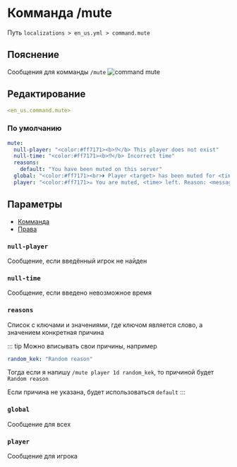 # Комманда /mute
Путь `localizations > en_us.yml > command.mute`

## Пояснение
Сообщения для комманды `/mute`
![command mute](/commandmute.png)

## Редактирование
```yaml
<en_us.command.mute>
```

### По умолчанию
```yaml
mute:
  null-player: "<color:#ff7171><b>⁉</b> This player does not exist"
  null-time: "<color:#ff7171><b>⁉</b> Incorrect time"
  reasons:
    default: "You have been muted on this server"
  global: "<color:#ff7171><br>⏵ Player <target> has been muted for <time> <br>⏵ Reason: <message> <br>⏵ Moderator: <display_name><br>"
  player: "<color:#ff7171>☠ You are muted, <time> left. Reason: <message>"
```

## Параметры

- [Комманда](/docs/command/mute/)
- [Права](/docs/permission/command/mute/)

### `null-player`

Сообщение, если введённый игрок не найден

### `null-time`

Сообщение, если введено невозможное время

### `reasons`

Список с ключами и значениями, где ключом является слово, а значением конкретная причина

::: tip Можно вписывать свои причины, например
```yaml
random_kek: "Random reason"
```
Тогда если я напишу `/mute player 1d random_kek`, то причиной будет `Random reason`

Если причина не указана, будет использоваться `default`
:::

### `global`

Сообщение для всех

### `player`

Сообщение для игрока

